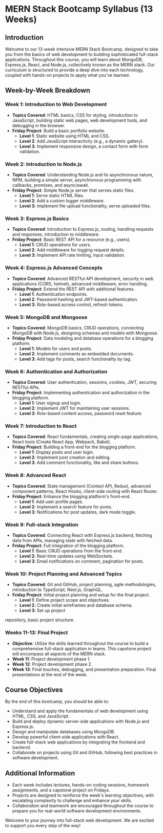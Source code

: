 # MERN Stack Bootcamp Syllabus (13 Weeks)

## Introduction
Welcome to our 13-week intensive MERN Stack Bootcamp, designed to take you from the basics of web development to building sophisticated full-stack applications. Throughout this course, you will learn about MongoDB, Express.js, React, and Node.js, collectively known as the MERN stack. Our curriculum is structured to provide a deep dive into each technology, coupled with hands-on projects to apply what you've learned.

## Week-by-Week Breakdown

### Week 1: Introduction to Web Development
- **Topics Covered**: HTML basics, CSS for styling, introduction to JavaScript, building static web pages, web development tools, and debugging in the browser.
- **Friday Project**: Build a basic portfolio website. 
  - **Level 1**: Static website using HTML and CSS.
  - **Level 2**: Add JavaScript interactivity (e.g., a dynamic gallery).
  - **Level 3**: Implement responsive design, a contact form with form validation.

### Week 2: Introduction to Node.js
- **Topics Covered**: Understanding Node.js and its asynchronous nature, NPM, building a simple server, asynchronous programming with callbacks, promises, and async/await.
- **Friday Project**: Simple Node.js server that serves static files.
  - **Level 1**: Serve static HTML files.
  - **Level 2**: Add a custom logger middleware.
  - **Level 3**: Implement file upload functionality, serve uploaded files.

### Week 3: Express.js Basics
- **Topics Covered**: Introduction to Express.js, routing, handling requests and responses, introduction to middleware.
- **Friday Project**: Basic REST API for a resource (e.g., users).
  - **Level 1**: CRUD operations for users.
  - **Level 2**: Add middleware for logging request details.
  - **Level 3**: Implement API rate limiting, input validation.

### Week 4: Express.js Advanced Concepts
- **Topics Covered**: Advanced RESTful API development, security in web applications (CORS, helmet), advanced middleware, error handling.
- **Friday Project**: Extend the REST API with additional features.
  - **Level 1**: Authentication endpoints.
  - **Level 2**: Password hashing and JWT-based authentication.
  - **Level 3**: Role-based access control, refresh tokens.

### Week 5: MongoDB and Mongoose
- **Topics Covered**: MongoDB basics, CRUD operations, connecting MongoDB with Node.js, designing schemas and models with Mongoose.
- **Friday Project**: Data modeling and database operations for a blogging platform.
  - **Level 1**: Models for users and posts.
  - **Level 2**: Implement comments as embedded documents.
  - **Level 3**: Add tags for posts, search functionality by tag.

### Week 6: Authentication and Authorization
- **Topics Covered**: User authentication, sessions, cookies, JWT, securing RESTful APIs.
- **Friday Project**: Implementing authentication and authorization in the blogging platform.
  - **Level 1**: User signup and login.
  - **Level 2**: Implement JWT for maintaining user sessions.
  - **Level 3**: Role-based content access, password reset feature.

### Week 7: Introduction to React
- **Topics Covered**: React fundamentals, creating single-page applications, React tools (Create React App, Webpack, Babel).
- **Friday Project**: Building a front-end for the blogging platform.
  - **Level 1**: Display posts and user login.
  - **Level 2**: Implement post creation and editing.
  - **Level 3**: Add comment functionality, like and share buttons.

### Week 8: Advanced React
- **Topics Covered**: State management (Context API, Redux), advanced component patterns, React Hooks, client-side routing with React Router.
- **Friday Project**: Enhance the blogging platform's front-end.
  - **Level 1**: Add user profile pages.
  - **Level 2**: Implement a search feature for posts.
  - **Level 3**: Notifications for post updates, dark mode toggle.

### Week 9: Full-stack Integration
- **Topics Covered**: Connecting React with Express.js backend, fetching data from APIs, managing state with fetched data.
- **Friday Project**: Full integration of the blogging platform.
  - **Level 1**: Basic CRUD operations from the front-end.
  - **Level 2**: Real-time updates using WebSockets.
  - **Level 3**: Email notifications on comment, pagination for posts.

### Week 10: Project Planning and Advanced Topics
- **Topics Covered**: Git and GitHub, project planning, agile methodologies, introduction to TypeScript, Next.js, GraphQL.
- **Friday Project**: Initial project planning and setup for the final project.
  - **Level 1**: Define project scope and objectives.
  - **Level 2**: Create initial wireframes and database schema.
  - **Level 3**: Set up project

 repository, basic project structure.

### Weeks 11-13: Final Project
- **Objective**: Utilize the skills learned throughout the course to build a comprehensive full-stack application in teams. This capstone project will encompass all aspects of the MERN stack.
- **Week 11**: Project development phase 1.
- **Week 12**: Project development phase 2.
- **Week 13**: Final touches, debugging, and presentation preparation. Final presentations at the end of the week.

## Course Objectives
By the end of this bootcamp, you should be able to:
- Understand and apply the fundamentals of web development using HTML, CSS, and JavaScript.
- Build and deploy dynamic server-side applications with Node.js and Express.js.
- Design and manipulate databases using MongoDB.
- Develop powerful client-side applications with React.
- Create full-stack web applications by integrating the frontend and backend.
- Collaborate on projects using Git and GitHub, following best practices in software development.

## Additional Information
- Each week includes lectures, hands-on coding sessions, homework assignments, and a capstone project on Fridays.
- Projects are designed to reinforce the week's learning objectives, with escalating complexity to challenge and enhance your skills.
- Collaboration and teamwork are encouraged throughout the course to prepare you for real-world software development environments.

Welcome to your journey into full-stack web development. We are excited to support you every step of the way!